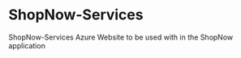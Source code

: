 ShopNow-Services
================

ShopNow-Services Azure Website to be used with in the ShopNow application
